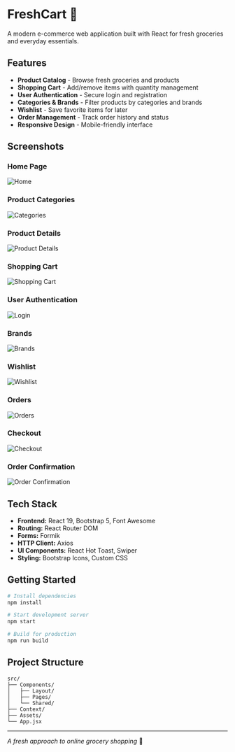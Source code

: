 # FreshCart 🛒

A modern e-commerce web application built with React for fresh groceries and everyday essentials.

## Features

- **Product Catalog** - Browse fresh groceries and products
- **Shopping Cart** - Add/remove items with quantity management
- **User Authentication** - Secure login and registration
- **Categories & Brands** - Filter products by categories and brands
- **Wishlist** - Save favorite items for later
- **Order Management** - Track order history and status
- **Responsive Design** - Mobile-friendly interface

## Screenshots

### Home Page
![Home](ScreenShots/Screenshot%202025-10-02%20220842.png)

### Product Categories
![Categories](ScreenShots/Screenshot%202025-10-02%20220934.png)

### Product Details
![Product Details](ScreenShots/Screenshot%202025-10-02%20220950.png)

### Shopping Cart
![Shopping Cart](ScreenShots/Screenshot%202025-10-02%20221009.png)

### User Authentication
![Login](ScreenShots/Screenshot%202025-10-02%20221029.png)

### Brands
![Brands](ScreenShots/Screenshot%202025-10-02%20221040.png)

### Wishlist
![Wishlist](ScreenShots/Screenshot%202025-10-02%20221106.png)

### Orders
![Orders](ScreenShots/Screenshot%202025-10-02%20221122.png)

### Checkout
![Checkout](ScreenShots/Screenshot%202025-10-02%20221242.png)

### Order Confirmation
![Order Confirmation](ScreenShots/Screenshot%202025-10-02%20221333.png)

## Tech Stack

- **Frontend:** React 19, Bootstrap 5, Font Awesome
- **Routing:** React Router DOM
- **Forms:** Formik
- **HTTP Client:** Axios
- **UI Components:** React Hot Toast, Swiper
- **Styling:** Bootstrap Icons, Custom CSS

## Getting Started

```bash
# Install dependencies
npm install

# Start development server
npm start

# Build for production
npm run build
```

## Project Structure

```
src/
├── Components/
│   ├── Layout/
│   ├── Pages/
│   └── Shared/
├── Context/
├── Assets/
└── App.jsx
```

---

*A fresh approach to online grocery shopping* 🥬
